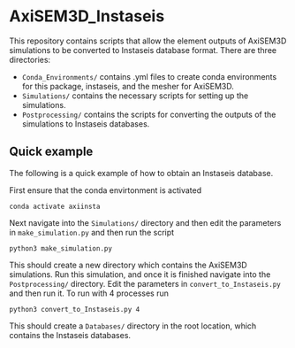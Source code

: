
# AxiSEM3D_Instaseis

This repository contains scripts that allow the element outputs of AxiSEM3D simulations to be converted to Instaseis database format. There are three directories:

- `Conda_Environments/` contains .yml files to create conda environments for this package, instaseis, and the mesher for AxiSEM3D.
- `Simulations/` contains the necessary scripts for setting up the simulations.
- `Postprocessing/` contains the scripts for converting the outputs of the simulations to Instaseis databases.

## Quick example

The following is a quick example of how to obtain an Instaseis database.

First ensure that the conda envirtonment is activated
```
conda activate axiinsta
```

Next navigate into the `Simulations/` directory and then edit the parameters in `make_simulation.py` and then run the script
```
python3 make_simulation.py
```

This should create a new directory which contains the AxiSEM3D simulations. Run this simulation, and once it is finished navigate into the `Postprocessing/` directory. Edit the parameters in `convert_to_Instaseis.py` and then run it. To run with 4 processes run 
```
python3 convert_to_Instaseis.py 4
```

This should create a `Databases/` directory in the root location, which contains the Instaseis databases.
